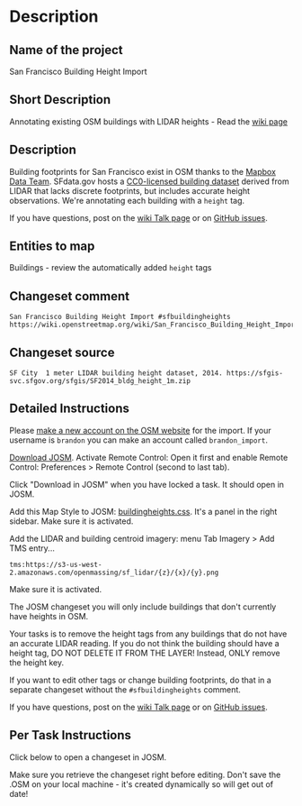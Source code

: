 # Description

## Name of the project

San Francisco Building Height Import

## Short Description

Annotating existing OSM buildings with LIDAR heights - Read the [wiki page](https://wiki.openstreetmap.org/wiki/San_Francisco_Building_Height_Import)

## Description

Building footprints for San Francisco exist in OSM thanks to the [Mapbox Data Team](https://wiki.openstreetmap.org/wiki/Mapbox#Mapbox_Data_Team). SFdata.gov hosts a [CC0-licensed building dataset](https://data.sfgov.org/Geographic-Locations-and-Boundaries/Building-Footprints-Zipped-Shapefile-Format-/jezr-5bxm?) derived from LIDAR that lacks discrete footprints, but includes accurate height observations. We're annotating each building with a `height` tag.

If you have questions, post on the [wiki Talk page](https://wiki.openstreetmap.org/wiki/Talk:San_Francisco_Building_Height_Import) or on [GitHub issues](https://github.com/bdon/sf_building_height_import/issues).

## Entities to map

Buildings - review the automatically added `height` tags

## Changeset comment

```
San Francisco Building Height Import #sfbuildingheights https://wiki.openstreetmap.org/wiki/San_Francisco_Building_Height_Import
```

## Changeset source

```
SF City  1 meter LIDAR building height dataset, 2014. https://sfgis-svc.sfgov.org/sfgis/SF2014_bldg_height_1m.zip
```

## Detailed Instructions

Please [make a new account on the OSM website](https://www.openstreetmap.org/user/new) for the import. If your username is `brandon` you can make an account called `brandon_import`. 

[Download JOSM](https://josm.openstreetmap.de). Activate Remote Control:  Open it first and enable Remote Control: Preferences > Remote Control (second to last tab).

Click "Download in JOSM" when you have locked a task. It should open in JOSM.

Add this Map Style to JOSM: [buildingheights.css](https://raw.githubusercontent.com/osmlab/sf_building_height_import/master/buildingheights.css). It's a panel in the right sidebar. Make sure it is activated. 

Add the LIDAR and building centroid imagery: menu Tab Imagery > Add TMS entry...

```
tms:https://s3-us-west-2.amazonaws.com/openmassing/sf_lidar/{z}/{x}/{y}.png
```

Make sure it is activated.

The JOSM changeset you will only include buildings that don't currently have heights in OSM.

Your tasks is to remove the height tags from any buildings that do not have an accurate LIDAR reading.
If you do not think the building should have a height tag, DO NOT DELETE IT FROM THE LAYER!
Instead, ONLY remove the height key.

If you want to edit other tags or change building footprints, do that in a separate changeset without the `#sfbuildingheights` comment.

If you have questions, post on the [wiki Talk page](https://wiki.openstreetmap.org/wiki/Talk:San_Francisco_Building_Height_Import) or on [GitHub issues](https://github.com/bdon/sf_building_height_import/issues).

## Per Task Instructions

Click below to open a changeset in JOSM.

Make sure you retrieve the changeset right before editing. Don't save the .OSM on your local machine - it's created dynamically so will get out of date!

